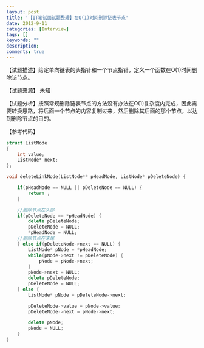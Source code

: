 ```yaml
---
layout: post
title: '【IT笔试面试题整理】在O(1)时间删除链表节点'
date: 2012-9-11
categories: [Interview]
tags: []
keywords: ""
description: 
comments: true
---
```

【试题描述】给定单向链表的头指针和一个节点指针，定义一个函数在O(1)时间删除该节点。

【试题来源】 未知

【试题分析】按照常规删除链表节点的方法没有办法在O(1)复杂度内完成，因此需要转换思路，将后面一个节点的内容复制过来，然后删除其后面的那个节点，以达到删除节点的目的。

【参考代码】

``` cpp 
struct ListNode
{
	int value;
	ListNode* next;
};

void deleteLinkNode(ListNode** pHeadNode, ListNode* pDeleteNode) {

	if(pHeadNode == NULL || pDeleteNode == NULL) {
		return ;
	}

	//删除节点在头部
	if(pDeleteNode == *pHeadNode) {
		delete pDeleteNode;
		pDeleteNode = NULL;
		*pHeadNode = NULL;
	//删除节点在末尾
	} else if(pDeleteNode->next == NULL) {
		ListNode* pNode = *pHeadNode;
		while(pNode->next != pDeleteNode) {
			pNode = pNode->next;
		}
		pNode->next = NULL;
		delete pDeleteNode;
		pDeleteNode = NULL;
	} else {
		ListNode* pNode = pDeleteNode->next;

		pDeleteNode->value = pNode->value;
		pDeleteNode->next = pNode->next;

		delete pNode;
		pNode = NULL;
	}
}
```
